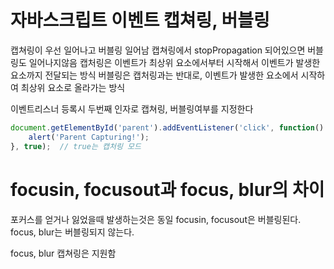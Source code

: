 # 자바스크립트 이벤트 캡쳐링, 버블링
 
캡쳐링이 우선 일어나고 버블링 일어남
캡쳐링에서 stopPropagation 되어있으면 버블링도 일어나지않음
캡처링은 이벤트가 최상위 요소에서부터 시작해서 이벤트가 발생한 요소까지 전달되는 방식
버블링은 캡처링과는 반대로, 이벤트가 발생한 요소에서 시작하여 최상위 요소로 올라가는 방식

이벤트리스너 등록시 두번째 인자로 캡쳐링, 버블링여부를 지정한다
```javascript
document.getElementById('parent').addEventListener('click', function() {
    alert('Parent Capturing!');
}, true);  // true는 캡처링 모드
```

# focusin, focusout과 focus, blur의 차이
포커스를 얻거나 잃었을때 발생하는것은 동일 
focusin, focusout은 버블링된다.
focus, blur는 버블링되지 않는다.

focus, blur 캡쳐링은 지원함 
